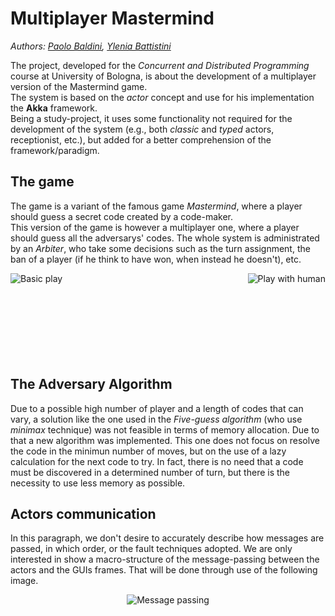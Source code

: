 # Multiplayer Mastermind

*Authors:
[Paolo Baldini](https://github.com/Mandrab),
[Ylenia Battistini](https://github.com/yleniaBattistini)*

The project, developed for the *Concurrent and Distributed Programming* course at University of Bologna, is about the development of a multiplayer version of the Mastermind game.<br/>
The system is based on the *actor* concept and use for his implementation the **Akka** framework.<br/>
Being a study-project, it uses some functionality not required for the development of the system (e.g., both *classic* and *typed* actors, receptionist, etc.), but added for a better comprehension of the framework/paradigm.

## The game

The game is a variant of the famous game *Mastermind*, where a player should guess a secret code created by a code-maker.<br/>
This version of the game is however a multiplayer one, where a player should guess all the adversarys' codes. The whole system is administrated by an *Arbiter*, who take some decisions such as the turn assignment, the ban of a player (if he think to have won, when instead he doesn't), etc.

<img align="left" src="res/base_play.gif" alt="Basic play">
<img align="right" src="res/human_player.gif" alt="Play with human">

</br></br></br></br></br></br></br></br>

## The Adversary Algorithm

Due to a possible high number of player and a length of codes that can vary, a solution like the one used in the *Five-guess algorithm* (who use *minimax* technique) was not feasible in terms of memory allocation. Due to that a new algorithm was implemented. This one does not focus on resolve the code in the minimun number of moves, but on the use of a lazy calculation for the next code to try. In fact, there is no need that a code must be discovered in a determined number of turn, but there is the necessity to use less memory as possible.

## Actors communication

In this paragraph, we don't desire to accurately describe how messages are passed, in which order, or the fault techniques adopted. We are only interested in show a macro-structure of the message-passing between the actors and the GUIs frames. That will be done through use of the following image.

<p align="center">
  <img src="res/message-schema.png" alt="Message passing">
</p>
